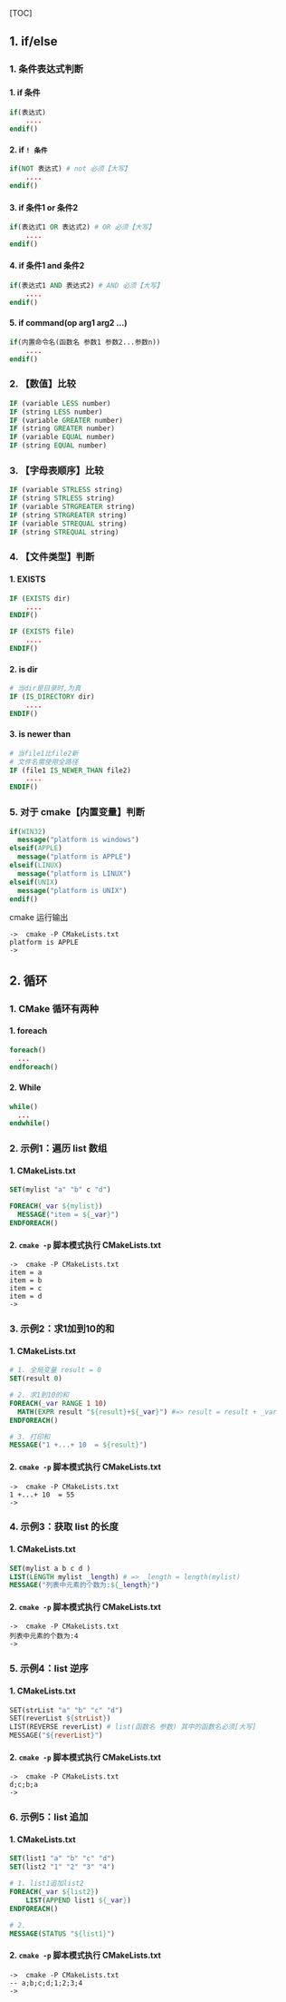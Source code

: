 [TOC]



## 1. if/else

### 1. 条件表达式判断

#### 1. if 条件

```cmake
if(表达式)
	....
endif()
```

#### 2. if `! 条件`

```cmake
if(NOT 表达式)	# not 必须【大写】
	....
endif()
```

#### 3. if 条件1 or 条件2

```cmake
if(表达式1 OR 表达式2) # OR 必须【大写】
	....
endif()
```

#### 4. if 条件1 and 条件2

```cmake
if(表达式1 AND 表达式2) # AND 必须【大写】
	....
endif()
```

#### 5. if command(op arg1 arg2 …)

```cmake
if(内置命令名(函数名 参数1 参数2...参数n))
	....
endif()
```

### 2. 【数值】比较

```cmake
IF (variable LESS number)
IF (string LESS number)
IF (variable GREATER number)
IF (string GREATER number)
IF (variable EQUAL number)
IF (string EQUAL number)
```

### 3. 【字母表顺序】比较

```cmake
IF (variable STRLESS string)
IF (string STRLESS string)
IF (variable STRGREATER string)
IF (string STRGREATER string)
IF (variable STREQUAL string)
IF (string STREQUAL string)
```

### 4. 【文件类型】判断 

#### 1. EXISTS

```cmake
IF (EXISTS dir)
	....
ENDIF()

IF (EXISTS file) 
	....
ENDIF()
```

#### 2. is dir

```cmake
# 当dir是目录时,为真
IF (IS_DIRECTORY dir) 
	....
ENDIF()
```

#### 3. is newer than

```cmake
# 当file1比file2新
# 文件名需使用全路径
IF (file1 IS_NEWER_THAN file2)
	....
ENDIF()
```

### 5. 对于 cmake【内置变量】判断

```cmake
if(WIN32)
  message("platform is windows")
elseif(APPLE)
  message("platform is APPLE")
elseif(LINUX)
  message("platform is LINUX")
elseif(UNIX)
  message("platform is UNIX")
endif()
```

cmake 运行输出

```
->  cmake -P CMakeLists.txt
platform is APPLE
->
```



## 2. 循环

### 1. CMake 循环有两种

#### 1. foreach

```cmake
foreach()
  ...
endforeach()
```

#### 2. While

```cmake
while()
  ...
endwhile()
```

### 2. 示例1：遍历 list 数组

#### 1. CMakeLists.txt

```cmake
SET(mylist "a" "b" c "d")

FOREACH(_var ${mylist})
  MESSAGE("item = ${_var}")
ENDFOREACH()
```

#### 2. `cmake -p` 脚本模式执行 CMakeLists.txt

```
->  cmake -P CMakeLists.txt
item = a
item = b
item = c
item = d
->
```

### 3. 示例2：求1加到10的和

#### 1. CMakeLists.txt

```cmake
# 1. 全局变量 result = 0
SET(result 0)

# 2. 求1到10的和
FOREACH(_var RANGE 1 10)
  MATH(EXPR result "${result}+${_var}") #=> result = result + _var
ENDFOREACH()

# 3. 打印和
MESSAGE("1 +...+ 10  = ${result}")
```

#### 2. `cmake -p` 脚本模式执行 CMakeLists.txt

```
->  cmake -P CMakeLists.txt
1 +...+ 10  = 55
->
```

### 4. 示例3：获取 list 的长度

#### 1. CMakeLists.txt

```cmake
SET(mylist a b c d )
LIST(LENGTH mylist _length) # => _length = length(mylist)
MESSAGE("列表中元素的个数为:${_length}")
```

#### 2. `cmake -p` 脚本模式执行 CMakeLists.txt

```
->  cmake -P CMakeLists.txt
列表中元素的个数为:4
->
```

### 5. 示例4：list 逆序

#### 1. CMakeLists.txt

```makefile
SET(strList "a" "b" "c" "d")
SET(reverList ${strList})
LIST(REVERSE reverList)	# list(函数名 参数) 其中的函数名必须[大写]
MESSAGE("${reverList}")
```

#### 2. `cmake -p` 脚本模式执行 CMakeLists.txt

```
->  cmake -P CMakeLists.txt
d;c;b;a
->
```

### 6. 示例5：list 追加

#### 1. CMakeLists.txt

```cmake
SET(list1 "a" "b" "c" "d")
SET(list2 "1" "2" "3" "4")

# 1. list1追加list2
FOREACH(_var ${list2})
    LIST(APPEND list1 ${_var})
ENDFOREACH()

# 2. 
MESSAGE(STATUS "${list1}")
```

#### 2. `cmake -p` 脚本模式执行 CMakeLists.txt

```
->  cmake -P CMakeLists.txt
-- a;b;c;d;1;2;3;4
->
```

